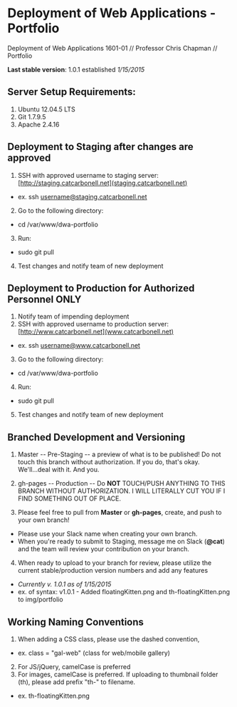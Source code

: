 # Deployment of Web Applications - Portfolio
Deployment of Web Applications 1601-01 // Professor Chris Chapman // Portfolio

**Last stable version**: 1.0.1 established *1/15/2015*

## Server Setup Requirements:
1. Ubuntu 12.04.5 LTS
2. Git 1.7.9.5
3. Apache 2.4.16

## Deployment to Staging after changes are approved
1. SSH with approved username to staging server: [http://staging.catcarbonell.net](staging.catcarbonell.net)
  * ex. ssh username@staging.catcarbonell.net
2. Go to the following directory:
  * cd /var/www/dwa-portfolio 
3. Run:
  * sudo git pull
4. Test changes and notify team of new deployment
  
## Deployment to Production for Authorized Personnel ONLY
1. Notify team of impending deployment
2. SSH with approved username to production server: [http://www.catcarbonell.net](www.catcarbonell.net)
  * ex. ssh username@www.catcarbonell.net
3. Go to the following directory:
  * cd /var/www/dwa-portfolio
4. Run:
  * sudo git pull
5. Test changes and notify team of new deployment

## Branched Development and Versioning
1. Master -- Pre-Staging -- a preview of what is to be published! Do not touch this branch without authorization. 
If you do, that's okay. We'll...deal with it. And you.

2. gh-pages -- Production -- Do **NOT** TOUCH/PUSH ANYTHING TO THIS BRANCH WITHOUT AUTHORIZATION. 
I WILL LITERALLY CUT YOU IF I FIND SOMETHING OUT OF PLACE.

3. Please feel free to pull from **Master** or **gh-pages**, create, and push to your own branch! 
  * Please use your Slack name when creating your own branch. 
  * When you're ready to submit to Staging, message me on Slack (__@cat__) and the team will review your contribution on your branch.

4. When ready to upload to your branch for review, please utilize the current stable/production version numbers and add any features
  * *Currently _v. 1.0.1_ as of 1/15/2015*
  * ex. of syntax: v1.0.1 - Added  floatingKitten.png and th-floatingKitten.png to img/portfolio
  
  
## Working Naming Conventions
1. When adding a CSS class, please use the dashed convention, 
  * ex. class = "gal-web" (class for web/mobile gallery)
2. For JS/jQuery, camelCase is preferred
3. For images, camelCase is preferred. If uploading to thumbnail folder (th), please add prefix "th-" to filename.
  * ex. th-floatingKitten.png

